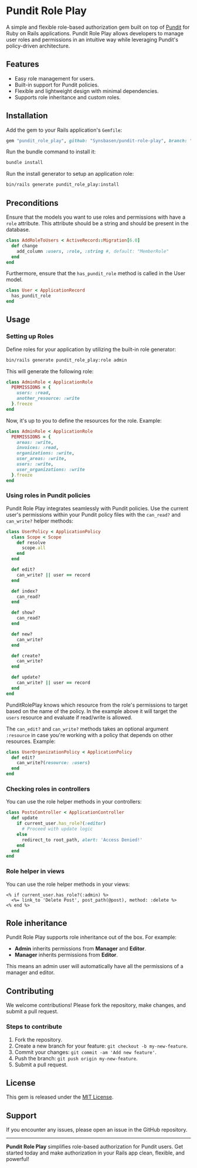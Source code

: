 # Pundit Role Play

A simple and flexible role-based authorization gem built on top of [Pundit](https://github.com/varvet/pundit) for Ruby on Rails applications. Pundit Role Play allows developers to manage user roles and permissions in an intuitive way while leveraging Pundit's policy-driven architecture.

## Features
- Easy role management for users.
- Built-in support for Pundit policies.
- Flexible and lightweight design with minimal dependencies.
- Supports role inheritance and custom roles.

## Installation
Add the gem to your Rails application's `Gemfile`:

```ruby
gem "pundit_role_play", github: "Synsbasen/pundit-role-play", branch: "master"
```

Run the bundle command to install it:

```bash
bundle install
```

Run the install generator to setup an application role:
```bash
bin/rails generate pundit_role_play:install
```

## Preconditions
Ensure that the models you want to use roles and permissions with have a `role` attribute. This attribute should be a string and should be present in the database.

```ruby
class AddRoleToUsers < ActiveRecord::Migration[6.0]
  def change
    add_column :users, :role, :string #, default: "MemberRole"
  end
end
```

Furthermore, ensure that the `has_pundit_role` method is called in the User model.

```ruby
class User < ApplicationRecord
  has_pundit_role
end
```

## Usage
### Setting up Roles
Define roles for your application by utilizing the built-in role generator:

```bash
bin/rails generate pundit_role_play:role admin
```

This will generate the following role:

```ruby
class AdminRole < ApplicationRole
  PERMISSIONS = {
    users: :read,
    another_resource: :write
  }.freeze
end
```

Now, it's up to you to define the resources for the role. Example:

```ruby
class AdminRole < ApplicationRole
  PERMISSIONS = {
    areas: :write,
    invoices: :read,
    organizations: :write,
    user_areas: :write,
    users: :write,
    user_organizations: :write
  }.freeze
end
```

### Using roles in Pundit policies
Pundit Role Play integrates seamlessly with Pundit policies. Use the current user's permissions within your Pundit policy files with the `can_read?` and `can_write?` helper methods:

```ruby
class UserPolicy < ApplicationPolicy
  class Scope < Scope
    def resolve
      scope.all
    end
  end

  def edit?
    can_write? || user == record
  end

  def index?
    can_read?
  end

  def show?
    can_read?
  end

  def new?
    can_write?
  end

  def create?
    can_write?
  end

  def update?
    can_write? || user == record
  end
end
```

PunditRolePlay knows which resource from the role's permissions to target based on the name of the policy. In the example above it will target the `users` resource and evaluate if read/write is allowed.

The `can_edit?` and `can_write?` methods takes an optional argument `:resource` in case you're working with a policy that depends on other resources. Example:

```ruby
class UserOrganizationPolicy < ApplicationPolicy
  def edit?
    can_write?(resource: :users)
  end
end
```

### Checking roles in controllers
You can use the role helper methods in your controllers:

```ruby
class PostsController < ApplicationController
  def update
    if current_user.has_role?(:editor)
      # Proceed with update logic
    else
      redirect_to root_path, alert: 'Access Denied!'
    end
  end
end
```

### Role helper in views
You can use the role helper methods in your views:

```erb
<% if current_user.has_role?(:admin) %>
  <%= link_to 'Delete Post', post_path(@post), method: :delete %>
<% end %>
```

## Role inheritance
Pundit Role Play supports role inheritance out of the box. For example:

- **Admin** inherits permissions from **Manager** and **Editor**.
- **Manager** inherits permissions from **Editor**.

This means an admin user will automatically have all the permissions of a manager and editor.

## Contributing
We welcome contributions! Please fork the repository, make changes, and submit a pull request.

### Steps to contribute
1. Fork the repository.
2. Create a new branch for your feature: `git checkout -b my-new-feature`.
3. Commit your changes: `git commit -am 'Add new feature'`.
4. Push the branch: `git push origin my-new-feature`.
5. Submit a pull request.

## License
This gem is released under the [MIT License](LICENSE).

## Support
If you encounter any issues, please open an issue in the GitHub repository.

---

**Pundit Role Play** simplifies role-based authorization for Pundit users. Get started today and make authorization in your Rails app clean, flexible, and powerful!

